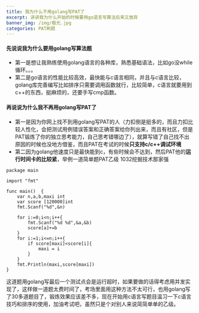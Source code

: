 ```yaml
---
title: 我为什么不用golang写PAT了
excerpt: 讲讲我为什么开始的时候要用go语言写算法后来又放弃
banner_img: /img/极光.jpg
categories: PAT刷题
---
```




#### 先说说我为什么要用golang写算法题

- 第一是想让我熟练使用golang语言的各种库，熟悉基础语法，比如go没while循环。。。
- 第二是go语言的性能比较高效，最快能与c语言相同，并且与c语言比较，golang库完善编写比如排序只需要调用函数就行，比较简单，c语言就要用到c++的东西，挺麻烦的，还要手写cmp函数。

#### 再说说为什么我不再用golang写PAT了

- 第一是因为你网上找不到用golang写PAT的人（力扣倒是挺多的，而且力扣比较人性化，会把测试用例错误答案和正确答案给你列出来，而且有社区，但是PAT锻炼了你的独立思考能力，自己思考错哪边了），就算写错了自己找不出原因的时候也没地方借鉴，而且PAT在考试的时候**只支持c/c++调试环境**
- 第二因为golang他速度只是最快能到c，有些时候会不达到，然后PAT他的**运行时间卡的比较紧**，举例一道简单题PAT乙级 <a herf="sets/994805260223102976/problems/994805289432236032)"> 1032挖掘技术那家强 </a>

```golang
package main

import "fmt"

func main()  {
    var n,a,b,maxi int
    var score [120000]int
    fmt.Scanf("%d",&n)
 
    for i:=0;i<n;i++{
        fmt.Scanf("%d %d",&a,&b)
        score[a]+=b
    }
    for i:=1;i<=n;i++{
        if score[maxi]<score[i]{
            maxi = i
        }
    }
    fmt.Println(maxi,score[maxi])
}

```



这道题用golang写最后一个测试点会是运行超时，如果要做的话得考虑用并发实现了，这样做一道题太费时间了，考场里面用这种方法不太可行，也用golang写了30多道题目了，锻炼效果应该差不多，现在开始用c语言写题目温习一下c语言技巧和排序的使用，加油考试吧，虽然只是个对别人来说简简单单的乙级。

